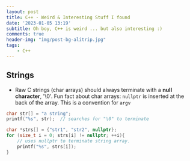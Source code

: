 ```yaml
---
layout: post
title: C++ - Weird & Interesting Stuff I found
date: '2023-01-05 13:19'
subtitle: Oh boy, C++ is weird ... but also interesting :)
comments: true
header-img: "img/post-bg-alitrip.jpg"
tags:
    - C++
---
```


## Strings

- Raw C strings (char arrays) should always terminate with a **null character**, '\0'. Fun fact about char arrays: `nullptr` is inserted at the back of the array. This is a convention for `argv`

```cpp
char str[] = "a string";
printf("%s", str);  // searches for "\0" to terminate

char *strs[] = {"str1", "str2", nullptr};
for (size_t i = 0; strs[i] != nullptr; ++i){
    // uses nullptr to terminate string array.  
    printf("%s", strs[i]);
}
```
